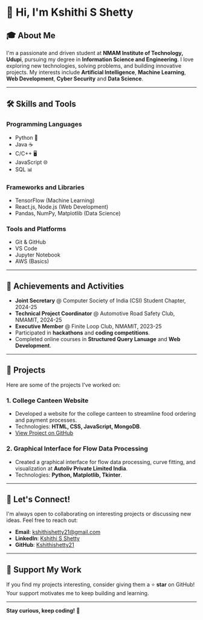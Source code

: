 # 👋 Hi, I'm Kshithi S Shetty

## 🎓 About Me
I'm a passionate and driven student at **NMAM Institute of Technology, Udupi**, pursuing my degree in **Information Science and Engineering**. I love exploring new technologies, solving problems, and building innovative projects. My interests include **Artificial Intelligence**, **Machine Learning**, **Web Development**, **Cyber Security** and **Data Science**.

---

## 🛠️ **Skills and Tools**

### **Programming Languages**
- Python 🐍
- Java ☕
- C/C++ 🖥️
- JavaScript 🌐
- SQL 📊

### **Frameworks and Libraries**
- TensorFlow (Machine Learning)
- React.js, Node.js (Web Development)
- Pandas, NumPy, Matplotlib (Data Science)

### **Tools and Platforms**
- Git & GitHub
- VS Code
- Jupyter Notebook
- AWS (Basics)

---

## 🌟 **Achievements and Activities**
- **Joint Secretary** @ Computer Society of India (CSI) Student Chapter, 2024-25  
- **Technical Project Coordinator** @ Automotive Road Safety Club, NMAMIT, 2024-25  
- **Executive Member** @ Finite Loop Club, NMAMIT, 2023-25  
- Participated in **hackathons** and **coding competitions**.  
- Completed online courses in **Structured Query Lanuage** and **Web Development**.

---

## 📂 **Projects**
Here are some of the projects I've worked on:

### **1. College Canteen Website**
- Developed a website for the college canteen to streamline food ordering and payment processes.
- Technologies: **HTML, CSS, JavaScript, MongoDB**.
- [View Project on GitHub](https://github.com/Kshithishetty21/College-Canteen-Website)

### **2. Graphical Interface for Flow Data Processing**
- Created a graphical interface for flow data processing, curve fitting, and visualization at **Autoliv Private Limited India**.
- Technologies: **Python, Matplotlib, Tkinter**.

---

## 🤝 **Let's Connect!**
I'm always open to collaborating on interesting projects or discussing new ideas. Feel free to reach out:

- **Email**: [kshithishetty21@gmail.com](mailto:kshithishetty21@gmail.com)  
- **LinkedIn**: [Kshithi S Shetty](https://www.linkedin.com/in/kshithisshetty21/)  
- **GitHub**: [Kshithishetty21](https://github.com/Kshithishetty21)   

---

## 🌟 **Support My Work**
If you find my projects interesting, consider giving them a ⭐ **star** on GitHub! Your support motivates me to keep building and learning.

---

**Stay curious, keep coding!** 🚀
